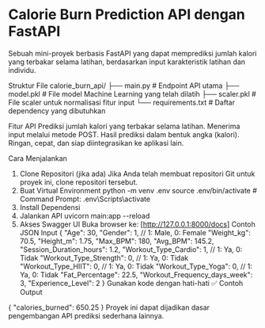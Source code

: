 # Calorie Burn Prediction API dengan FastAPI

Sebuah mini-proyek berbasis FastAPI yang dapat memprediksi jumlah kalori yang terbakar selama latihan, berdasarkan input karakteristik latihan dan individu.

Struktur File
calorie_burn_api/
├── main.py             # Endpoint API utama
├── model.pkl           # File model Machine Learning yang telah dilatih
├── scaler.pkl          # File scaler untuk normalisasi fitur input
└── requirements.txt    # Daftar dependency yang dibutuhkan

Fitur API
Prediksi jumlah kalori yang terbakar selama latihan.
Menerima input melalui metode POST.
Hasil prediksi dalam bentuk angka (kalori).
Ringan, cepat, dan siap diintegrasikan ke aplikasi lain.

Cara Menjalankan
1. Clone Repositori (jika ada)
Jika Anda telah membuat repositori Git untuk proyek ini, clone repositori tersebut.
2. Buat Virtual Environment
python -m venv .env
   source .env/bin/activate  # Command Prompt: .env\Scripts\activate
3. Install Dependensi
4. Jalankan API
uvicorn main:app --reload
5. Akses Swagger UI Buka browser ke: [http://127.0.0.1:8000/docs]
Contoh JSON Input
{
  "Age": 30,
  "Gender": 1,  // 1: Male, 0: Female
  "Weight_kg": 70.5,
  "Height_m": 1.75,
  "Max_BPM": 180,
  "Avg_BPM": 145.2,
  "Session_Duration_hours": 1.2,
  "Workout_Type_Cardio": 1,  // 1: Ya, 0: Tidak
  "Workout_Type_Strength": 0, // 1: Ya, 0: Tidak
  "Workout_Type_HIIT": 0,    // 1: Ya, 0: Tidak
  "Workout_Type_Yoga": 0,     // 1: Ya, 0: Tidak
  "Fat_Percentage": 22.5,
  "Workout_Frequency_days_week": 3,
  "Experience_Level": 2
}
Gunakan kode dengan hati-hati
✅ Contoh Output

{
  "calories_burned": 650.25 
}
Proyek ini dapat dijadikan dasar pengembangan API prediksi sederhana lainnya.
